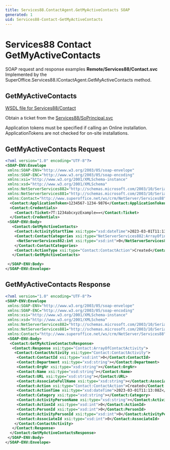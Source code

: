 ```yaml
---
title: Services88.ContactAgent.GetMyActiveContacts SOAP
generated: 1
uid: Services88-Contact-GetMyActiveContacts
---
```


# Services88 Contact GetMyActiveContacts

SOAP request and response examples **Remote/Services88/Contact.svc**
Implemented by the <see cref="M:SuperOffice.Services88.IContactAgent.GetMyActiveContacts">SuperOffice.Services88.IContactAgent.GetMyActiveContacts</see> method.

## GetMyActiveContacts





[WSDL file for Services88/Contact](../Services88-Contact.md)

Obtain a ticket from the [Services88/SoPrincipal.svc](../SoPrincipal/index.md)

Application tokens must be specified if calling an Online installation. ApplicationTokens are not checked for on-site installations.

## GetMyActiveContacts Request

```xml
<?xml version="1.0" encoding="UTF-8"?>
<SOAP-ENV:Envelope
 xmlns:SOAP-ENV="http://www.w3.org/2003/05/soap-envelope"
 xmlns:SOAP-ENC="http://www.w3.org/2003/05/soap-encoding"
 xmlns:xsi="http://www.w3.org/2001/XMLSchema-instance"
 xmlns:xsd="http://www.w3.org/2001/XMLSchema"
 xmlns:NetServerServices882="http://schemas.microsoft.com/2003/10/Serialization/Arrays"
 xmlns:NetServerServices881="http://schemas.microsoft.com/2003/10/Serialization/"
 xmlns:Contact="http://www.superoffice.net/ws/crm/NetServer/Services88">
  <Contact:ApplicationToken>1234567-1234-9876</Contact:ApplicationToken>
  <Contact:Credentials>
    <Contact:Ticket>7T:1234abcxyzExample==</Contact:Ticket>
  </Contact:Credentials>
 <SOAP-ENV:Body>
   <Contact:GetMyActiveContacts>
    <Contact:ActivityStartTime xsi:type="xsd:dateTime">2023-03-01T11:13:08Z</Contact:ActivityStartTime>
    <Contact:ContactCategories xsi:type="NetServerServices882:ArrayOfint">
     <NetServerServices882:int xsi:type="xsd:int">0</NetServerServices882:int>
    </Contact:ContactCategories>
    <Contact:ActionType xsi:type="Contact:ContactAction">Created</Contact:ActionType>
   </Contact:GetMyActiveContacts>

 </SOAP-ENV:Body>
</SOAP-ENV:Envelope>

```


## GetMyActiveContacts Response

```xml
<?xml version="1.0" encoding="UTF-8"?>
<SOAP-ENV:Envelope
 xmlns:SOAP-ENV="http://www.w3.org/2003/05/soap-envelope"
 xmlns:SOAP-ENC="http://www.w3.org/2003/05/soap-encoding"
 xmlns:xsi="http://www.w3.org/2001/XMLSchema-instance"
 xmlns:xsd="http://www.w3.org/2001/XMLSchema"
 xmlns:NetServerServices882="http://schemas.microsoft.com/2003/10/Serialization/Arrays"
 xmlns:NetServerServices881="http://schemas.microsoft.com/2003/10/Serialization/"
 xmlns:Contact="http://www.superoffice.net/ws/crm/NetServer/Services88">
 <SOAP-ENV:Body>
  <Contact:GetMyActiveContactsResponse>
   <Contact:Response xsi:type="Contact:ArrayOfContactActivity">
    <Contact:ContactActivity xsi:type="Contact:ContactActivity">
     <Contact:ContactId xsi:type="xsd:int">0</Contact:ContactId>
     <Contact:Department xsi:type="xsd:string"></Contact:Department>
     <Contact:OrgNr xsi:type="xsd:string"></Contact:OrgNr>
     <Contact:Name xsi:type="xsd:string"></Contact:Name>
     <Contact:URL xsi:type="xsd:string"></Contact:URL>
     <Contact:AssociateFullName xsi:type="xsd:string"></Contact:AssociateFullName>
     <Contact:Action xsi:type="Contact:ContactAction">Created</Contact:Action>
     <Contact:ActionTime xsi:type="xsd:dateTime">2023-03-01T11:13:08Z</Contact:ActionTime>
     <Contact:Category xsi:type="xsd:string"></Contact:Category>
     <Contact:ActivityPersonName xsi:type="xsd:string"></Contact:ActivityPersonName>
     <Contact:ActionId xsi:type="xsd:int">0</Contact:ActionId>
     <Contact:PersonId xsi:type="xsd:int">0</Contact:PersonId>
     <Contact:ActivityPersonId xsi:type="xsd:int">0</Contact:ActivityPersonId>
     <Contact:AssociateId xsi:type="xsd:int">0</Contact:AssociateId>
    </Contact:ContactActivity>
   </Contact:Response>
  </Contact:GetMyActiveContactsResponse>
 </SOAP-ENV:Body>
</SOAP-ENV:Envelope>

```


